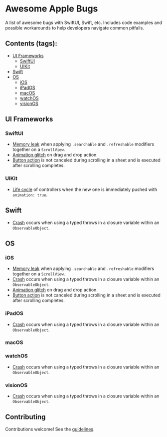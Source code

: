 # Awesome Apple Bugs


A list of awesome bugs with SwiftUI, Swift, etc. Includes code examples and possible workarounds to help developers navigate common pitfalls.


## Contents (tags):


- [UI Frameworks](#ui-frameworks)
  - [SwiftUI](#swiftui)
  - [UIKit](#uikit)
- [Swift](#swift)
- [OS](#os)
  - [iOS](#ios)
  - [iPadOS](#ipados)
  - [macOS](#macos)
  - [watchOS](#watchos)
  - [visionOS](#visionOS)


## UI Frameworks


### SwiftUI


- [Memory leak](https://github.com/VAndrJ/awesome-apple-bugs/blob/main/Bugs/MemoryLeakSearchableRefreshableScrollView/README.md) when applying `.searchable` and `.refreshable` modifiers together on a `ScrollView`.
- [Animation glitch](https://github.com/VAndrJ/awesome-apple-bugs/blob/main/Bugs/AnimationGlitchDragAndDrop/README.md) on drag and drop action.
- [Button action](https://github.com/VAndrJ/awesome-apple-bugs/blob/main/Bugs/ButtonActionNotCancelledDuringScrollInSheet/README.md) is not canceled during scrolling in a sheet and is executed after scrolling completes.


### UIKit


- [Life cycle](https://github.com/VAndrJ/awesome-apple-bugs/blob/main/Bugs/LifeCyclePushedViewController/README.md) of controllers when the new one is immediately pushed with `animation: true`.


## Swift


- [Crash](https://github.com/VAndrJ/awesome-apple-bugs/blob/main/Bugs/CrashTypedThrowsObservableObject/README.md) occurs when using a typed throws in a closure variable within an `ObservableObject`.


## OS


### iOS


- [Memory leak](https://github.com/VAndrJ/awesome-apple-bugs/blob/main/Bugs/MemoryLeakSearchableRefreshableScrollView/README.md) when applying `.searchable` and `.refreshable` modifiers together on a `ScrollView`.
- [Crash](https://github.com/VAndrJ/awesome-apple-bugs/blob/main/Bugs/CrashTypedThrowsObservableObject/README.md) occurs when using a typed throws in a closure variable within an `ObservableObject`.
- [Animation glitch](https://github.com/VAndrJ/awesome-apple-bugs/blob/main/Bugs/AnimationGlitchDragAndDrop/README.md) on drag and drop action.
- [Button action](https://github.com/VAndrJ/awesome-apple-bugs/blob/main/Bugs/ButtonActionNotCancelledDuringScrollInSheet/README.md) is not canceled during scrolling in a sheet and is executed after scrolling completes.


### iPadOS


- [Crash](https://github.com/VAndrJ/awesome-apple-bugs/blob/main/Bugs/CrashTypedThrowsObservableObject/README.md) occurs when using a typed throws in a closure variable within an `ObservableObject`.


### macOS


### watchOS


- [Crash](https://github.com/VAndrJ/awesome-apple-bugs/blob/main/Bugs/CrashTypedThrowsObservableObject/README.md) occurs when using a typed throws in a closure variable within an `ObservableObject`.


### visionOS


- [Crash](https://github.com/VAndrJ/awesome-apple-bugs/blob/main/Bugs/CrashTypedThrowsObservableObject/README.md) occurs when using a typed throws in a closure variable within an `ObservableObject`.


## Contributing


Contributions welcome! See the [guidelines](https://github.com/VAndrJ/awesome-apple-bugs/blob/main/.github/CONTRIBUTING.md).
